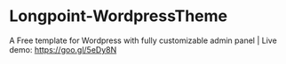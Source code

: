 # Longpoint-WordpressTheme
A Free template for Wordpress with fully customizable admin panel | Live demo: https://goo.gl/5eDy8N
